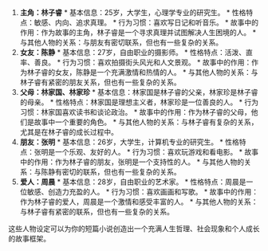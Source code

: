 1.  **主角：林子睿** *   基本信息：25岁，大学生，心理学专业的研究生。 *   性格特点：敏感、内向、追求真理。 *   行为习惯：喜欢写日记和听音乐。 *   故事中的作用：作为故事的主角，林子睿是一个寻求真理并试图解决人生困境的人。 *   与其他人物的关系：与朋友有密切联系，但也有一些复杂的关系。
2.  **女友：陈静** *   基本信息：27岁，自由职业的摄影师。 *   性格特点：活泼、直率、善良。 *   行为习惯：喜欢拍摄街头风光和人文景观。 *   故事中的作用：作为林子睿的女友，陈静是一个充满激情和热情的人。 *   与其他人物的关系：与林子睿有紧密的朋友关系，但也有一些复杂的关系。
3.  **父母：林家国、林家珍** *   基本信息：林家国是林子睿的父亲，林家珍是林子睿的母亲。 *   性格特点：林家国是理想主义者，林家珍是一位善良的人。 *   行为习惯：林家国喜欢读书和谈论政治。 *   故事中的作用：作为林子睿的父母，他们是故事中一个重要的角色。 *   与其他人物的关系：与林子睿有复杂的关系，尤其是在林子睿的成长过程中。
4.  **朋友：张明** *   基本信息：26岁，大学生，计算机专业的研究生。 *   性格特点：张明是一个乐观、友好的人。 *   行为习惯：喜欢玩游戏和看电影。 *   故事中的作用：作为林子睿的朋友，张明是一个支持性的人。 *   与其他人物的关系：与陈静有密切的联系，但也有一些复杂的关系。
5.  **爱人：周晨** *   基本信息：28岁，自由职业的艺术家。 *   性格特点：周晨是一位敏感、创造力充盈的人。 *   行为习惯：喜欢画画和写歌。 *   故事中的作用：作为林子睿的爱人，周晨是一个激情和感受丰富的人。 *   与其他人物的关系：与林子睿有紧密的联系，但也有一些复杂的关系。

这些人物设定可以为你的短篇小说创造出一个充满人生哲理、社会现象和个人成长的故事框架。